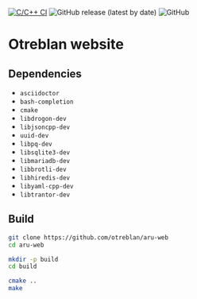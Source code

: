 [![C/C++ CI](https://github.com/otreblan/aru-web/workflows/C/C++%20CI/badge.svg)](https://github.com/otreblan/aru-web/actions?query=workflow%3A%22C%2FC%2B%2B+CI%22)
![GitHub release (latest by date)](https://img.shields.io/github/v/release/otreblan/aru-web?logo=github)
![GitHub](https://img.shields.io/github/license/otreblan/aru-web?logo=gnu)

# Otreblan website

## Dependencies

* `asciidoctor`
* `bash-completion`
* `cmake`
* `libdrogon-dev`
* `libjsoncpp-dev`
* `uuid-dev`
* `libpq-dev`
* `libsqlite3-dev`
* `libmariadb-dev`
* `libbrotli-dev`
* `libhiredis-dev`
* `libyaml-cpp-dev`
* `libtrantor-dev`

## Build
``` bash
git clone https://github.com/otreblan/aru-web
cd aru-web

mkdir -p build
cd build

cmake ..
make
```
